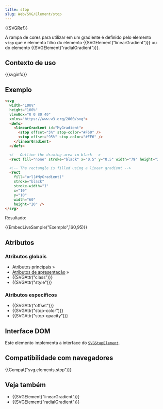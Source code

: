 ```yaml
---
title: stop
slug: Web/SVG/Element/stop
---
```


{{SVGRef}}

A rampa de cores para utilizar em um gradiente é definido pelo elemento `stop` que é elemento filho do elemento {{SVGElement("linearGradient")}} ou do elemento {{SVGElement("radialGradient")}}.

## Contexto de uso

{{svginfo}}

## Exemplo

```html
<svg
  width="100%"
  height="100%"
  viewBox="0 0 80 40"
  xmlns="https://www.w3.org/2000/svg">
  <defs>
    <linearGradient id="MyGradient">
      <stop offset="5%" stop-color="#F60" />
      <stop offset="95%" stop-color="#FF6" />
    </linearGradient>
  </defs>

  <!-- Outline the drawing area in black -->
  <rect fill="none" stroke="black" x="0.5" y="0.5" width="79" height="39" />

  <!-- The rectangle is filled using a linear gradient -->
  <rect
    fill="url(#MyGradient)"
    stroke="black"
    stroke-width="1"
    x="10"
    y="10"
    width="60"
    height="20" />
</svg>
```

Resultado:

{{EmbedLiveSample("Exemplo",160,95)}}

## Atributos

### Atributos globais

- [Atributos principais](/pt-BR/docs/Web/SVG/Attribute#Core) »
- [Atributos de apresentação](/pt-BR/docs/Web/SVG/Attribute#Presentation) »
- {{SVGAttr("class")}}
- {{SVGAttr("style")}}

### Atributos específicos

- {{SVGAttr("offset")}}
- {{SVGAttr("stop-color")}}
- {{SVGAttr("stop-opacity")}}

## Interface DOM

Este elemento implementa a interface do [`SVGStopElement`](/pt-BR/docs/Web/API/SVGStopElement).

## Compatibilidade com navegadores

{{Compat("svg.elements.stop")}}

## Veja também

- {{SVGElement("linearGradient")}}
- {{SVGElement("radialGradient")}}
